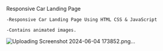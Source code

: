Responsive Car Landing Page

    -Responsive Car Landing Page Using HTML CSS & JavaScript
    
    -Contains animated images.
![Uploading Screenshot 2024-06-04 173852.png…]()
